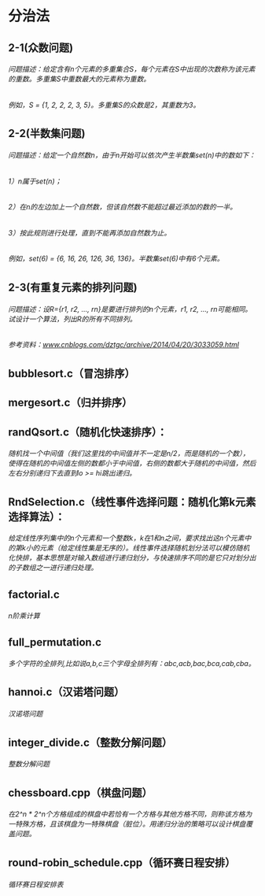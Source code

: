 # 分治法
## 2-1(众数问题)
###### 问题描述：给定含有n个元素的多重集合S，每个元素在S中出现的次数称为该元素的重数。多重集S中重数最大的元素称为重数。
###### 例如，S = {1, 2, 2, 2, 3, 5}。多重集S的众数是2，其重数为3。


## 2-2(半数集问题)
###### 问题描述：给定一个自然数n，由于n开始可以依次产生半数集set(n)中的数如下：
###### 1）n属于set(n)；
###### 2）在n的左边加上一个自然数，但该自然数不能超过最近添加的数的一半。
###### 3）按此规则进行处理，直到不能再添加自然数为止。
###### 例如，set(6) = {6, 16, 26, 126, 36, 136}。半数集set(6)中有6个元素。


## 2-3(有重复元素的排列问题)
###### 问题描述：设R={r1, r2, ..., rn}是要进行排列的n个元素，r1, r2, ..., rn可能相同。试设计一个算法，列出R的所有不同排列。
###### 参考资料：www.cnblogs.com/dztgc/archive/2014/04/20/3033059.html

## bubblesort.c（冒泡排序）

## mergesort.c（归并排序）

## randQsort.c（随机化快速排序）：
###### 随机找一个中间值（我们这里找的中间值并不一定是n/2，而是随机的一个数），使得在随机的中间值左侧的数都小于中间值，右侧的数都大于随机的中间值，然后左右分别递归下去直到lo >= hi跳出递归。

## RndSelection.c（线性事件选择问题：随机化第k元素选择算法）：
###### 给定线性序列集中的n个元素和一个整数k，k在1和n之间，要求找出这n个元素中的第k小的元素（给定线性集是无序的）。线性事件选择随机划分法可以模仿随机化快排，基本思想是对输入数组进行递归划分，与快速排序不同的是它只对划分出的子数组之一进行递归处理。

## factorial.c
###### n阶乘计算

## full_permutation.c
###### 多个字符的全排列,比如说a,b,c三个字母全排列有：abc,acb,bac,bca,cab,cba。

## hannoi.c（汉诺塔问题）
###### 汉诺塔问题

## integer_divide.c（整数分解问题）
###### 整数分解问题

## chessboard.cpp（棋盘问题）
###### 在2^n * 2^n个方格组成的棋盘中若恰有一个方格与其他方格不同，则称该方格为一特殊方格，且该棋盘为一特殊棋盘（脏位）。用递归分治的策略可以设计棋盘覆盖问题。

## round-robin_schedule.cpp（循环赛日程安排）
###### 循环赛日程安排表
